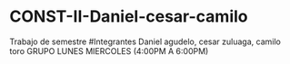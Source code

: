 # CONST-II-Daniel-cesar-camilo
Trabajo de semestre 
#Integrantes
Daniel agudelo, cesar zuluaga, camilo toro
GRUPO LUNES MIERCOLES (4:00PM A 6:00PM)
